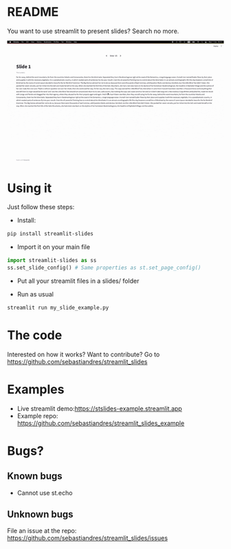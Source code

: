 # README

You want to use streamlit to present slides? Search no more. 

![Animated gif of the demo](/images/example.gif "Animated gif of the demo")

# Using it

Just follow these steps:
* Install: 
```bash
pip install streamlit-slides
```

* Import it on your main file
```python
import streamlit-slides as ss
ss.set_slide_config() # Same properties as st.set_page_config()
```

* Put all your streamlit files in a slides/ folder

* Run as usual
```bash
streamlit run my_slide_example.py
```

# The code
Interested on how it works? Want to contribute? Go to https://github.com/sebastiandres/streamlit_slides

# Examples
- Live streamlit demo:https://stslides-example.streamlit.app
- Example repo: https://github.com/sebastiandres/streamlit_slides_example

# Bugs?

## Known bugs
- Cannot use st.echo

## Unknown bugs
File an issue at the repo: https://github.com/sebastiandres/streamlit_slides/issues